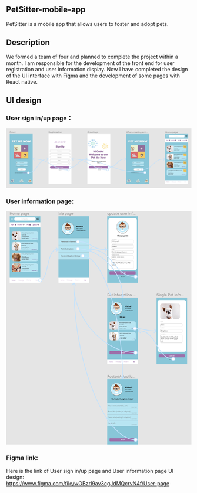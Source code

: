 ## PetSitter-mobile-app
PetSitter is a mobile app that allows users to foster and adopt pets.

## Description
We formed a team of four and planned to complete the project within a month. I am responsible for the development of the front end for user 
registration and user information display. Now I have completed the design of the UI interface with Figma and the development of some pages with 
React native.

## UI design
### User sign in/up page：<br/>
![img](https://github.com/Zachary1317/PetSitter-mobile-app/blob/874d187f628f14a0f954b59e347c4f1d4ad0e9b8/UI%20design/img/Sign%20in:up.jpg)


### User information page:<br/>
![img](https://github.com/Zachary1317/PetSitter-mobile-app/blob/8b107f4ac62cc8759cdf6ed4ecb9656041d3f44f/UI%20design/img/User%20info.png)


### Figma link:<br/>
Here is the link of User sign in/up page and User information page UI design:<br/>
https://www.figma.com/file/wOBzrI9av3cgJdMQcrvN4f/User-page
